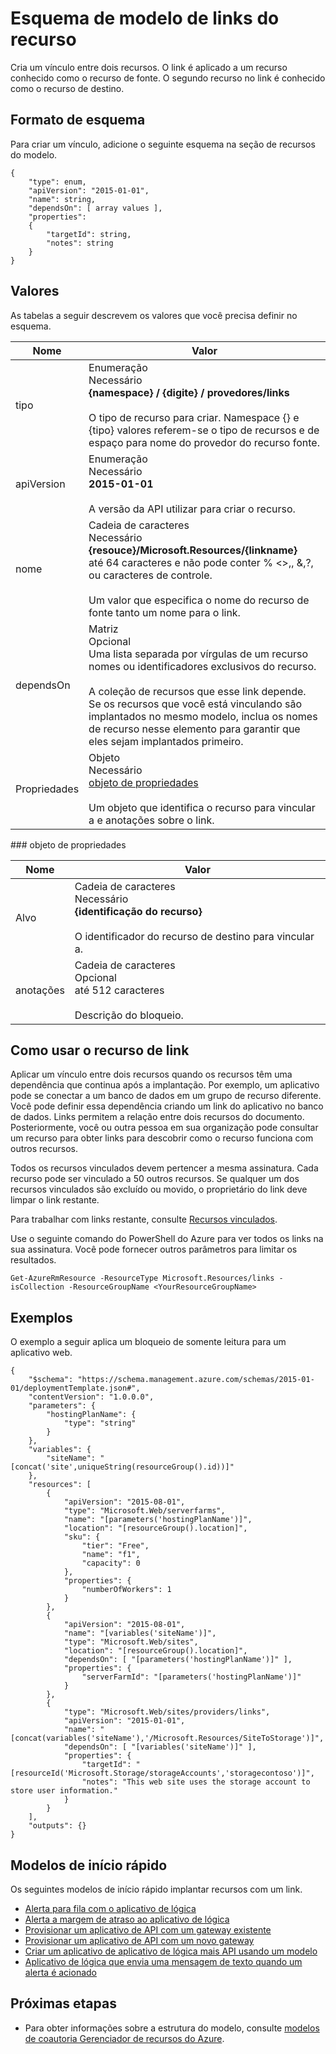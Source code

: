 <properties
   pageTitle="Modelo do Gerenciador de recursos para recursos de vinculação | Microsoft Azure"
   description="Mostra o esquema de Gerenciador de recursos para implantar links entre recursos relacionados através de um modelo."
   services="azure-resource-manager"
   documentationCenter="na"
   authors="tfitzmac"
   manager="timlt"
   editor=""/>

<tags
   ms.service="azure-resource-manager"
   ms.devlang="na"
   ms.topic="article"
   ms.tgt_pltfrm="na"
   ms.workload="na"
   ms.date="04/05/2016"
   ms.author="tomfitz"/>

# <a name="resource-links-template-schema"></a>Esquema de modelo de links do recurso

Cria um vínculo entre dois recursos. O link é aplicado a um recurso conhecido como o recurso de fonte. O segundo recurso no link é conhecido como o recurso de destino.

## <a name="schema-format"></a>Formato de esquema

Para criar um vínculo, adicione o seguinte esquema na seção de recursos do modelo.
    
    {
        "type": enum,
        "apiVersion": "2015-01-01",
        "name": string,
        "dependsOn": [ array values ],
        "properties":
        {
            "targetId": string,
            "notes": string
        }
    }



## <a name="values"></a>Valores

As tabelas a seguir descrevem os valores que você precisa definir no esquema.

| Nome | Valor |
| ---- | ---- |
| tipo | Enumeração<br />Necessário<br />**{namespace} / {digite} / provedores/links**<br /><br />O tipo de recurso para criar. Namespace {} e {tipo} valores referem-se o tipo de recursos e de espaço para nome do provedor do recurso fonte. |
| apiVersion | Enumeração<br />Necessário<br />**2015-01-01**<br /><br />A versão da API utilizar para criar o recurso. |  
| nome | Cadeia de caracteres<br />Necessário<br />**{resouce}/Microsoft.Resources/{linkname}**<br /> até 64 caracteres e não pode conter % <>,, &,?, ou caracteres de controle.<br /><br />Um valor que especifica o nome do recurso de fonte tanto um nome para o link. |
| dependsOn | Matriz<br />Opcional<br />Uma lista separada por vírgulas de um recurso nomes ou identificadores exclusivos do recurso.<br /><br />A coleção de recursos que esse link depende. Se os recursos que você está vinculando são implantados no mesmo modelo, inclua os nomes de recurso nesse elemento para garantir que eles sejam implantados primeiro. | 
| Propriedades | Objeto<br />Necessário<br />[objeto de propriedades](#properties)<br /><br />Um objeto que identifica o recurso para vincular a e anotações sobre o link. |  

<a id="properties" />
### <a name="properties-object"></a>objeto de propriedades

| Nome | Valor |
| ------- | ---- |
| Alvo | Cadeia de caracteres<br />Necessário<br />**{identificação do recurso}**<br /><br />O identificador do recurso de destino para vincular a. |
| anotações | Cadeia de caracteres<br />Opcional<br />até 512 caracteres<br /><br />Descrição do bloqueio. |


## <a name="how-to-use-the-link-resource"></a>Como usar o recurso de link

Aplicar um vínculo entre dois recursos quando os recursos têm uma dependência que continua após a implantação. Por exemplo, um aplicativo pode se conectar a um banco de dados em um grupo de recurso diferente. Você pode definir essa dependência criando um link do aplicativo no banco de dados. Links permitem a relação entre dois recursos do documento. Posteriormente, você ou outra pessoa em sua organização pode consultar um recurso para obter links para descobrir como o recurso funciona com outros recursos.

Todos os recursos vinculados devem pertencer a mesma assinatura. Cada recurso pode ser vinculado a 50 outros recursos. Se qualquer um dos recursos vinculados são excluído ou movido, o proprietário do link deve limpar o link restante.

Para trabalhar com links restante, consulte [Recursos vinculados](https://msdn.microsoft.com/library/azure/mt238499.aspx).

Use o seguinte comando do PowerShell do Azure para ver todos os links na sua assinatura. Você pode fornecer outros parâmetros para limitar os resultados.

    Get-AzureRmResource -ResourceType Microsoft.Resources/links -isCollection -ResourceGroupName <YourResourceGroupName>

## <a name="examples"></a>Exemplos

O exemplo a seguir aplica um bloqueio de somente leitura para um aplicativo web.

    {
        "$schema": "https://schema.management.azure.com/schemas/2015-01-01/deploymentTemplate.json#",
        "contentVersion": "1.0.0.0",
        "parameters": {
            "hostingPlanName": {
                "type": "string"
            }
        },
        "variables": {
            "siteName": "[concat('site',uniqueString(resourceGroup().id))]"
        },
        "resources": [
            {
                "apiVersion": "2015-08-01",
                "type": "Microsoft.Web/serverfarms",
                "name": "[parameters('hostingPlanName')]",
                "location": "[resourceGroup().location]",
                "sku": {
                    "tier": "Free",
                    "name": "f1",
                    "capacity": 0
                },
                "properties": {
                    "numberOfWorkers": 1
                }
            },
            {
                "apiVersion": "2015-08-01",
                "name": "[variables('siteName')]",
                "type": "Microsoft.Web/sites",
                "location": "[resourceGroup().location]",
                "dependsOn": [ "[parameters('hostingPlanName')]" ],
                "properties": {
                    "serverFarmId": "[parameters('hostingPlanName')]"
                }
            },
            {
                "type": "Microsoft.Web/sites/providers/links",
                "apiVersion": "2015-01-01",
                "name": "[concat(variables('siteName'),'/Microsoft.Resources/SiteToStorage')]",
                "dependsOn": [ "[variables('siteName')]" ],
                "properties": {
                    "targetId": "[resourceId('Microsoft.Storage/storageAccounts','storagecontoso')]",
                    "notes": "This web site uses the storage account to store user information."
                }
            }
        ],
        "outputs": {}
    }

## <a name="quickstart-templates"></a>Modelos de início rápido

Os seguintes modelos de início rápido implantar recursos com um link.

- [Alerta para fila com o aplicativo de lógica](https://azure.microsoft.com/documentation/templates/201-alert-to-queue-with-logic-app)
- [Alerta a margem de atraso ao aplicativo de lógica](https://azure.microsoft.com/documentation/templates/201-alert-to-slack-with-logic-app)
- [Provisionar um aplicativo de API com um gateway existente](https://azure.microsoft.com/documentation/templates/201-api-app-gateway-existing)
- [Provisionar um aplicativo de API com um novo gateway](https://azure.microsoft.com/documentation/templates/201-api-app-gateway-new)
- [Criar um aplicativo de aplicativo de lógica mais API usando um modelo](https://azure.microsoft.com/documentation/templates/201-logic-app-api-app-create)
- [Aplicativo de lógica que envia uma mensagem de texto quando um alerta é acionado](https://azure.microsoft.com/documentation/templates/201-alert-to-text-message-with-logic-app)


## <a name="next-steps"></a>Próximas etapas

- Para obter informações sobre a estrutura do modelo, consulte [modelos de coautoria Gerenciador de recursos do Azure](resource-group-authoring-templates.md).
